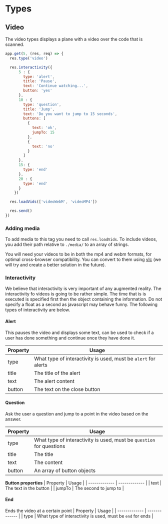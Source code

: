 # Types
## Video
The video types displays a plane with a video over the code that is scanned.

```js
app.get(5, (res, req) => {
  res.type('video')

  res.interactivity({
      5 : {
        type: 'alert',
        title: 'Pause',
        text: 'Continue watching...',
        button: 'yes'
      },
      10 : {
        type: 'question',
        title: 'Jump',
        text: 'Do you want to jump to 15 seconds',
        buttons: [
          {
            text: 'ok',
            jumpTo: 15
          },
          {
            text: 'no'
          }
        ]
      },
      15: {
        type: 'end'
      },
      20 : {
        type: 'end'    
      }    
    })

  res.loadVids(['videoWebM', 'videoMP4'])

  res.send()
})
```

### Adding media
To add media to this tag you need to call `res.loadVids`. To include videos, you add their path relative to `./media/` to an array of strings.

You will need your videos to be in both the mp4 and webm formats, for optimal cross-browser compatibility. You can convert to them using [vlc](https://www.videolan.org/vlc/) (we will try and create a better solution in the future).

### Interactivity
We believe that interactivity is very important of any augmented reality. The interactivity fo videos is going to be rather simple. The time that is is executed is specified first then the object containing the information. Do not specify a float as a second as javascript may behave funny. The following types of interactivity are below.

#### Alert
This pauses the video and displays some text, can be used to check if a user has done something and continue once they have done it.

| Property        | Usage           |
| ------------- | ------------- |
| type      | What type of interactivity is used, must be `alert` for alerts |
| title | The title of the alert |
| text | The alert content |
| button | The text on the close button |

#### Question
Ask the user a question and jump to a point in the video based on the answer.

| Property        | Usage           |
| ------------- | ------------- |
| type      | What type of interactivity is used, must be `question` for questions |
| title | The title |
| text | The content |
| button | An array of button objects |

**Button properties**
| Property        | Usage           |
| ------------- | ------------- |
| text      | The text in the button |
| jumpTo | The second to jump to |

#### End
Ends the video at a certain point
| Property        | Usage           |
| ------------- | ------------- |
| type      | What type of interactivity is used, must be `end` for ends |
